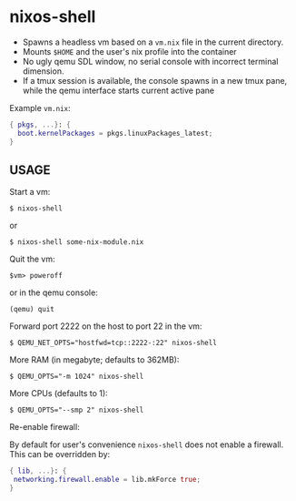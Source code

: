 # nixos-shell

* Spawns a headless vm based on a `vm.nix` file in the current directory.
* Mounts `$HOME` and the user's nix profile into the container
* No ugly qemu SDL window, no serial console with incorrect terminal dimension.
* If a tmux session is available, the console spawns in a new tmux pane, 
  while the qemu interface starts current active pane

Example `vm.nix`:

```nix
{ pkgs, ...}: {
  boot.kernelPackages = pkgs.linuxPackages_latest;
}
```

## USAGE

Start a vm:

```console
$ nixos-shell
```

or

```console
$ nixos-shell some-nix-module.nix
```

Quit the vm:

```console
$vm> poweroff
```

or in the qemu console:

```console
(qemu) quit
```

Forward port 2222 on the host to port 22 in the vm:

```console
$ QEMU_NET_OPTS="hostfwd=tcp::2222-:22" nixos-shell
```

More RAM (in megabyte; defaults to 362MB):

```console
$ QEMU_OPTS="-m 1024" nixos-shell
```

More CPUs (defaults to 1):

```console
$ QEMU_OPTS="--smp 2" nixos-shell
```

Re-enable firewall:

By default for user's convenience `nixos-shell` does not enable a firewall.
This can be overridden by:

```nix
{ lib, ...}: {
 networking.firewall.enable = lib.mkForce true;
}
```

